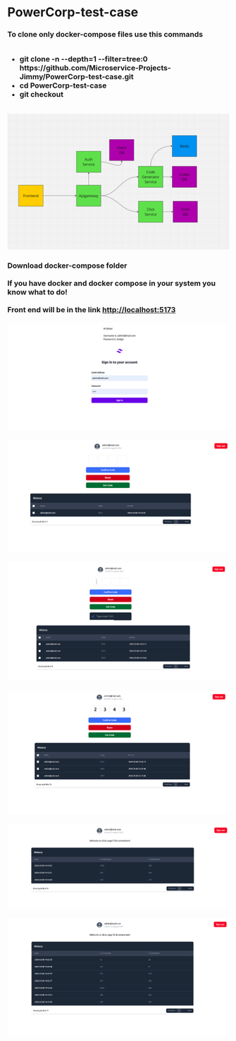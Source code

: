 # PowerCorp-test-case

<h3>
To clone only docker-compose files use this commands <br>
<br>
<ul>
  <li>git clone -n --depth=1 --filter=tree:0   https://github.com/Microservice-Projects-Jimmy/PowerCorp-test-case.git</li>
  <li>cd PowerCorp-test-case</li>
  <li>git checkout</li>
</ul>
</h3>

<br>
<img src="https://github.com/Microservice-Projects-Jimmy/PowerCorp-test-case/blob/main/System-Design.png" alt="system design">

<h3>
  Download docker-compose folder
  <br> 
  <br>
  If you have docker and docker compose in your system you know what to do!
  <br> 
  <br>
  Front end will be in the link <a href="http://localhost:5173">http://localhost:5173</a>
   <br> 
  <br>
<img src="https://github.com/Microservice-Projects-Jimmy/PowerCorp-test-case/blob/main/login.png" alt="login">
 <br> 
  <br>
<img src="https://github.com/Microservice-Projects-Jimmy/PowerCorp-test-case/blob/main/code.png" alt="code">
 <br> 
  <br>
<img src="https://github.com/Microservice-Projects-Jimmy/PowerCorp-test-case/blob/main/getCode.png" alt="get code">
 <br> 
  <br>
<img src="https://github.com/Microservice-Projects-Jimmy/PowerCorp-test-case/blob/main/typeCode.png" alt="type code">
 <br> 
  <br>
<img src="https://github.com/Microservice-Projects-Jimmy/PowerCorp-test-case/blob/main/home.png" alt="home">
 <br> 
  <br>
<img src="https://github.com/Microservice-Projects-Jimmy/PowerCorp-test-case/blob/main/click.png" alt="click">
  
</h3>
